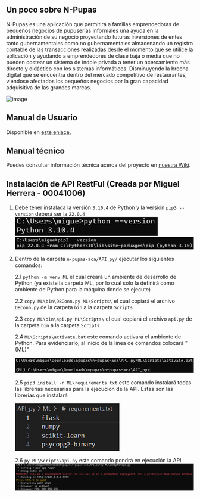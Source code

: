 ## Un poco sobre  N-Pupas
N-Pupas es una aplicación que permitirá a familias emprendedoras de pequeños negocios de pupuserías informales una ayuda en la administración de su negocio proyectando futuras inversiones de entes tanto gubernamentales como no gubernamentales almacenando un registro contable de las transacciones realizadas desde el momento que se utilice la aplicación y ayudando a emprendedores de clase baja o media que no pueden costear un sistema de índole privada a tener un acercamiento más directo y didáctico con los sistemas informáticos. Disminuyendo la brecha digital que se encuentra dentro del mercado competitivo de restaurantes, viéndose afectados los pequeños negocios por la gran capacidad adquisitiva de las grandes marcas.

![image](https://github.com/carolinamcc15/n-pupas-aca/assets/54415092/00e38394-ff5f-49d6-97f6-1d7aca26cd09)


## Manual de Usuario
Disponible en [este enlace.](https://drive.google.com/file/d/1bGsCUY9LilrOptfKdf-Z_1Gl27ygt9Zd/view?usp=sharing)

## Manual técnico
Puedes consultar información técnica acerca del proyecto en [nuestra Wiki](https://github.com/carolinamcc15/n-pupas-aca/wiki).

## Instalación de API RestFul (Creada por Miguel Herrera - 00041006)
1. Debe tener instalada la versión ```3.10.4``` de Python y la versión ```pip3 --version``` deberá ser la ```22.0.4```
   ![Imagen de version Python](./Images/PythonVersionWindows.png) ![Imagen de version Pip](./Images/Pip3VersionWindows.png)

2. Dentro de la carpeta ```n-pupas-aca/API_py/``` ejecutar los siguientes comandos:

   2.1 ```python -m venv ML``` el cual creará un ambiente de desarrollo de Python (ya existe la carpeta ML, por lo cual solo la definirá como ambiente de Python para la máquina donde se ejecute)

   2.2 ```copy ML\bin\DBConn.py ML\Scripts\``` el cual copiará el archivo ```DBConn.py``` de la carpeta ```bin``` a la carpeta ```Scripts```

   2.3 ```copy ML\bin\api.py ML\Scripts\``` el cual copiará el archivo ```api.py``` de la carpeta ```bin``` a la carpeta ```Scripts```

   2.4 ```ML\Scripts\activate.bat``` este comando activará el ambiente de Python. Para evidenciarlo, al inicio de la linea de comandos colocará "(ML)"

   ![Imagen de ambiente activo](./Images/ActivatedEnvironmentWindows.png)

   2.5 ```pip3 install -r ML\requirements.txt``` este comando instalará todas las librerías necesarias para la ejecucion de la API. Estas son las librerías que instalará

   ![Imagen librerias a instalar](./Images/RequiredLibraries.png)

   2.6 ```py ML\Scripts\api.py``` este comando pondrá en ejecución la API
   ![Imagen de API ejecutandose](./Images/ExcecutedAPIWindows.png)
